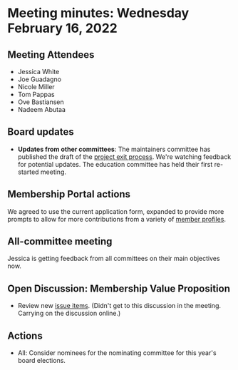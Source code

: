 # Meeting minutes: Wednesday February 16, 2022

## Meeting Attendees

- Jessica White
- Joe Guadagno
- Nicole Miller
- Tom Pappas
- Ove Bastiansen
- Nadeem Abutaa

## Board updates

- **Updates from other committees**: The maintainers committee has published the draft of the [project exit process](https://github.com/dotnet-foundation/Home/discussions/68?sort=new#discussioncomment-2168432). We're watching feedback for potential updates. The education committee has held their first re-started meeting.

## Membership Portal actions

We agreed to use the current application form, expanded to provide more prompts to allow for more contributions from a variety of [member profiles](../member-profiles.md).

## All-committee meeting

Jessica is getting feedback from all committees on their main objectives now.

## Open Discussion: Membership Value Proposition

- Review new [issue items](https://github.com/dotnet-foundation/wg-membership/labels/Values%20%2F%20Initiatives). (Didn't get to this discussion in the meeting. Carrying on the discussion online.)

## Actions

- All: Consider nominees for the nominating committee for this year's board elections.

